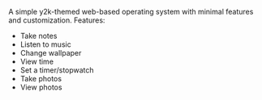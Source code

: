 A simple y2k-themed web-based operating system with minimal features and customization.
Features:  
- Take notes
- Listen to music
- Change wallpaper
- View time
- Set a timer/stopwatch
- Take photos
- View photos
